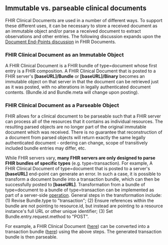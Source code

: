 ## Immutable vs. parseable clinical documents
FHIR Clinical Documents are used in a number of different ways. To support these different uses, it can be necessary to store a received document as an immutable object and/or parse a received document to extract observations and other entries. The following discussion expands upon the [Document End-Points discussion](https://hl7.org/fhir/R4/documents.html#bundle) in FHIR Documents. 

### FHIR Clinical Document as an Immutable Object
A FHIR Clinical Document is a FHIR bundle of type=document whose first entry is a FHIR composition. A FHIR Clinical Document that is posted to a FHIR server's **[baseURL]/Bundle** or **[baseURL]/Binary** becomes an immutable object on that server in that the document can be retrieved just as it was posted, with no alterations in legally authenticated document contents. (Bundle.id and Bundle.meta will change upon posting).

### FHIR Clinical Document as a Parseable Object
FHIR allows for a clinical document to be parseable such that a FHIR server can process all of the resources that it contains as individual resources. The resulting parsed objects are no longer part of the original immutable document which was received. There is no guarantee that reconstruction of a document from parsed objects will return exactly the same legally authenticated document -  ordering can change, scope of transitively included bundle entries may differ, etc. 

While FHIR servers vary, **many FHIR servers are only designed to parse FHIR bundles of specific types** (e.g. type=transaction). For example, A FHIR Clinical Document of type=document that is posted to a server's **[baseURL]** end-point can generate an error. In such a case, it is possible to transform a document bundle into a transaction bundle, which can then be successfully posted to **[baseURL]**. Transformation from a bundle of type=document to a bundle of type=transaction can be implemented as part of a server-side [operation](https://hl7.org/fhir/R4/operations.html). General steps in the transformation include: (1) Revise Bundle.type to "transaction"; (2) Ensure references within the bundle are not pointing to resource.id, but instead are pointing to a resource instance's full URL or other unique identifier; (3) Set Bundle.entry.request.method to "POST".

For example, a FHIR Clinical Document ([here](https://hl7.org/fhir/R4/document-example-dischargesummary.html)) can be converted into a transaction bundle ([here](Bundle-transactionBundleExample.html)) using the above steps. The generated transaction bundle is then parseable.
